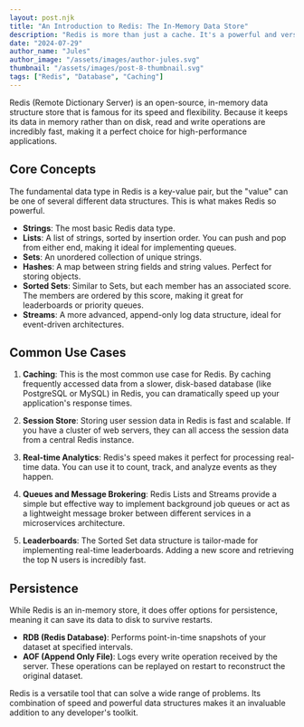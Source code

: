 ```yaml
---
layout: post.njk
title: "An Introduction to Redis: The In-Memory Data Store"
description: "Redis is more than just a cache. It's a powerful and versatile in-memory data structure store that can be used as a database, cache, and message broker. Let's dive into what makes Redis so popular."
date: "2024-07-29"
author_name: "Jules"
author_image: "/assets/images/author-jules.svg"
thumbnail: "/assets/images/post-8-thumbnail.svg"
tags: ["Redis", "Database", "Caching"]
---
```


Redis (Remote Dictionary Server) is an open-source, in-memory data structure store that is famous for its speed and flexibility. Because it keeps its data in memory rather than on disk, read and write operations are incredibly fast, making it a perfect choice for high-performance applications.

## Core Concepts

The fundamental data type in Redis is a key-value pair, but the "value" can be one of several different data structures. This is what makes Redis so powerful.

*   **Strings**: The most basic Redis data type.
*   **Lists**: A list of strings, sorted by insertion order. You can push and pop from either end, making it ideal for implementing queues.
*   **Sets**: An unordered collection of unique strings.
*   **Hashes**: A map between string fields and string values. Perfect for storing objects.
*   **Sorted Sets**: Similar to Sets, but each member has an associated score. The members are ordered by this score, making it great for leaderboards or priority queues.
*   **Streams**: A more advanced, append-only log data structure, ideal for event-driven architectures.

## Common Use Cases

1.  **Caching**: This is the most common use case for Redis. By caching frequently accessed data from a slower, disk-based database (like PostgreSQL or MySQL) in Redis, you can dramatically speed up your application's response times.

2.  **Session Store**: Storing user session data in Redis is fast and scalable. If you have a cluster of web servers, they can all access the session data from a central Redis instance.

3.  **Real-time Analytics**: Redis's speed makes it perfect for processing real-time data. You can use it to count, track, and analyze events as they happen.

4.  **Queues and Message Brokering**: Redis Lists and Streams provide a simple but effective way to implement background job queues or act as a lightweight message broker between different services in a microservices architecture.

5.  **Leaderboards**: The Sorted Set data structure is tailor-made for implementing real-time leaderboards. Adding a new score and retrieving the top N users is incredibly fast.

## Persistence

While Redis is an in-memory store, it does offer options for persistence, meaning it can save its data to disk to survive restarts.

*   **RDB (Redis Database)**: Performs point-in-time snapshots of your dataset at specified intervals.
*   **AOF (Append Only File)**: Logs every write operation received by the server. These operations can be replayed on restart to reconstruct the original dataset.

Redis is a versatile tool that can solve a wide range of problems. Its combination of speed and powerful data structures makes it an invaluable addition to any developer's toolkit.
